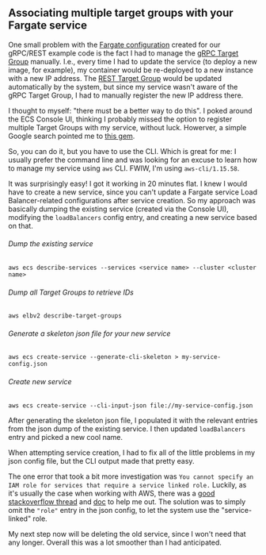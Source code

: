 ## Associating multiple target groups with your Fargate service

One small problem with the [Fargate configuration](/2022/01/06/fargate.html)
created for our gRPC/REST example code is the fact I had to manage the
[gRPC Target Group](/2022/01/15/expose-grpc.html#target-group) manually. I.e., every time I
had to update the service (to deploy a new image, for example), my container
would be re-deployed to a new instance with a new IP address. The
[REST Target Group](/2022/01/06/fargate.html#target-group) would be updated
automatically by the system, but since my service wasn't aware of the gRPC Target
Group, I had to manually register the new IP address there.

I thought to myself: "there must be a better way to do this". I poked around the
ECS Console UI, thinking I probably missed the option to register multiple Target
Groups with my service, without luck. Howerver, a simple Google search pointed me
to [this gem](https://docs.aws.amazon.com/AmazonECS/latest/developerguide/register-multiple-targetgroups.html).

So, you can do it, but you have to use the CLI. Which is great for me: I
usually prefer the command line and was looking for an excuse to learn how to
manage my service using `aws` CLI. FWIW, I'm using `aws-cli/1.15.58`.

It was surprisingly easy! I got it working in 20 minutes flat. I knew I would have
to create a new service, since you can't update a Fargate service Load
Balancer-related configurations after service creation. So my approach was
basically dumping the existing service (created via the Console UI), modifying
the `loadBalancers` config entry, and creating a new service
based on that.

###### Dump the existing service

```
aws ecs describe-services --services <service name> --cluster <cluster name>
```

###### Dump all Target Groups to retrieve IDs

```
aws elbv2 describe-target-groups
```

###### Generate a skeleton json file for your new service

```
aws ecs create-service --generate-cli-skeleton > my-service-config.json
```

###### Create new service

```
aws ecs create-service --cli-input-json file://my-service-config.json
```

After generating the skeleton json file, I populated it with the relevant entries
from the json dump of the existing service. I then updated `loadBalancers` entry
and picked a new cool name.

When attempting service creation, I had to fix all of the little problems in my
json config file, but the CLI output made that pretty easy.

The one error that took a bit more investigation was `You cannot specify an IAM
role for services that require a service linked role.` Luckily, as it's usually
the case when working with AWS, there was a [good stackoverflow thread](https://stackoverflow.com/questions/50536577/ecs-cli-you-cannot-specify-an-iam-role-for-services-that-require-a-service-lin)
and [doc](https://docs.aws.amazon.com/AmazonECS/latest/developerguide/using-service-linked-roles.html)
to help me out. The solution was to simply omit the `"role"` entry in the json
config, to let the system use the "service-linked" role. 

My next step now will be deleting the old service, since I won't need that any
longer. Overall this was a lot smoother than I had anticipated.
